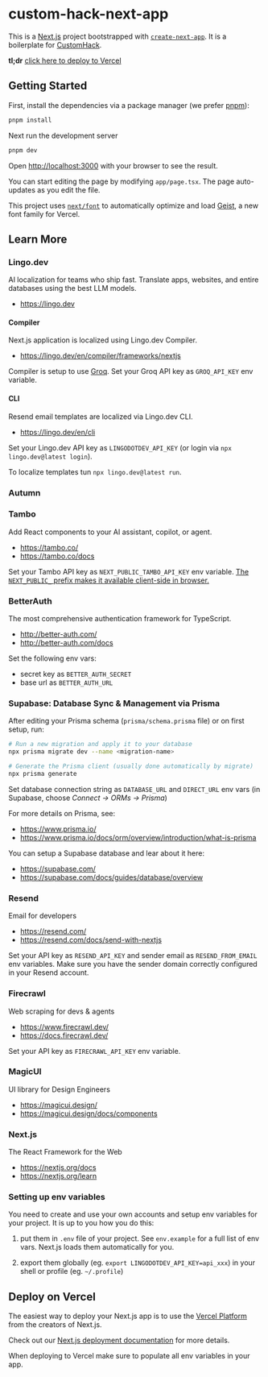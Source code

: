# custom-hack-next-app

This is a [Next.js](https://nextjs.org) project bootstrapped with [`create-next-app`](https://nextjs.org/docs/app/api-reference/cli/create-next-app). It is a boilerplate for [CustomHack](https://lu.ma/rnvz7h05).

**tl;dr** [click here to deploy to Vercel](https://vercel.com/new/clone?repository-url=https%3A%2F%2Fgithub.com%2Flingodotdev%2Fcustom-hack-next-app)

## Getting Started

First, install the dependencies via a package manager (we prefer [pnpm](https://pnpm.io/)):

```bash
pnpm install
```

Next run the development server

```bash
pnpm dev
```

Open [http://localhost:3000](http://localhost:3000) with your browser to see the result.

You can start editing the page by modifying `app/page.tsx`. The page auto-updates as you edit the file.

This project uses [`next/font`](https://nextjs.org/docs/app/building-your-application/optimizing/fonts) to automatically optimize and load [Geist](https://vercel.com/font), a new font family for Vercel.

## Learn More

### Lingo.dev

AI localization for teams who ship fast. Translate apps, websites, and entire databases using the best LLM models.

- https://lingo.dev

#### Compiler

Next.js application is localized using Lingo.dev Compiler.

- https://lingo.dev/en/compiler/frameworks/nextjs

Compiler is setup to use [Groq](https://groq.com/). Set your Groq API key as `GROQ_API_KEY` env variable.

#### CLI

Resend email templates are localized via Lingo.dev CLI.

- https://lingo.dev/en/cli

Set your Lingo.dev API key as `LINGODOTDEV_API_KEY` (or login via `npx lingo.dev@latest login`).

To localize templates tun `npx lingo.dev@latest run`.

### Autumn

### Tambo

Add React components to your AI assistant, copilot, or agent.

- https://tambo.co/
- https://tambo.co/docs

Set your Tambo API key as `NEXT_PUBLIC_TAMBO_API_KEY` env variable. [The `NEXT_PUBLIC_` prefix makes it available client-side in browser.](https://nextjs.org/docs/app/guides/environment-variables#bundling-environment-variables-for-the-browser)

### BetterAuth

The most comprehensive authentication framework for TypeScript.

- http://better-auth.com/
- http://better-auth.com/docs

Set the following env vars:

- secret key as `BETTER_AUTH_SECRET`
- base url as `BETTER_AUTH_URL`

### Supabase: Database Sync & Management via Prisma

After editing your Prisma schema (`prisma/schema.prisma` file) or on first setup, run:

```bash
# Run a new migration and apply it to your database
npx prisma migrate dev --name <migration-name>

# Generate the Prisma client (usually done automatically by migrate)
npx prisma generate
```

Set database connection string as `DATABASE_URL` and `DIRECT_URL` env vars (in Supabase, choose _Connect -> ORMs -> Prisma_)

For more details on Prisma, see:

- https://www.prisma.io/
- https://www.prisma.io/docs/orm/overview/introduction/what-is-prisma

You can setup a Supabase database and lear about it here:

- https://supabase.com/
- https://supabase.com/docs/guides/database/overview

### Resend

Email for developers

- https://resend.com/
- https://resend.com/docs/send-with-nextjs

Set your API key as `RESEND_API_KEY` and sender email as `RESEND_FROM_EMAIL` env variables. Make sure you have the sender domain correctly configured in your Resend account.

### Firecrawl

Web scraping for devs & agents

- https://www.firecrawl.dev/
- https://docs.firecrawl.dev/

Set your API key as `FIRECRAWL_API_KEY` env variable.

### MagicUI

UI library for Design Engineers

- https://magicui.design/
- https://magicui.design/docs/components

### Next.js

The React Framework for the Web

- https://nextjs.org/docs
- https://nextjs.org/learn

### Setting up env variables

You need to create and use your own accounts and setup env variables for your project. It is up to you how you do this:

1. put them in `.env` file of your project. See `env.example` for a full list of env vars. Next.js loads them automatically for you.

2. export them globally (eg. `export LINGODOTDEV_API_KEY=api_xxx`) in your shell or profile (eg. `~/.profile`)

## Deploy on Vercel

The easiest way to deploy your Next.js app is to use the [Vercel Platform](https://vercel.com/new?utm_medium=default-template&filter=next.js&utm_source=create-next-app&utm_campaign=create-next-app-readme) from the creators of Next.js.

Check out our [Next.js deployment documentation](https://nextjs.org/docs/app/building-your-application/deploying) for more details.

When deploying to Vercel make sure to populate all env variables in your app.
